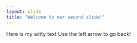 ```yaml
---
layout: slide
title: "Welcome to our second slide!"
---
```

Here is my witty text
Use the left arrow to go back!
